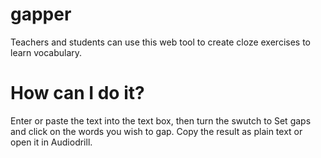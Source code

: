 # gapper
Teachers and students can use this web tool to create cloze exercises to learn vocabulary. 

# How can I do it?
Enter or paste the text into the text box, then turn the swutch to Set gaps and click on the words you wish to gap. 
Copy the result as plain text or open it in Audiodrill.

